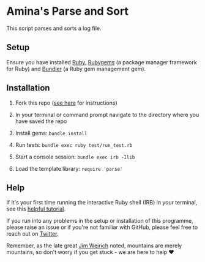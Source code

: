 # Amina's Parse and Sort

This script parses and sorts a log file.

## Setup 

Ensure you have installed [Ruby](https://www.ruby-lang.org/en/downloads/), [Rubygems](https://rubygems.org/pages/download) (a package manager framework for Ruby) and [Bundler](https://bundler.io/) (a Ruby gem management gem).

## Installation 
1. Fork this repo ([see here](https://help.github.com/en/articles/fork-a-repo) for instructions)

1. In your terminal or command prompt navigate to the directory where you have saved the repo

1. Install gems: ```bundle install```

1. Run tests: ```bundle exec ruby test/run_test.rb```

1. Start a console session: ```bundle exec irb -Ilib```

1. Load the template library: ```require 'parse'```

## Help

If it's your first time running the interactive Ruby shell (IRB) in your terminal, see this [helpful tutorial](https://www.digitalocean.com/community/tutorials/how-to-use-irb-to-explore-ruby). 

If you run into any problems in the setup or installation of this programme, please raise an issue or if you're not familiar with GitHub, please feel free to reach out on [Twitter](https://twitter.com/a_adewusi). 

Remember, as the late great [Jim Weirich](https://github.com/benlangfeld/ruby-koans/blob/master/README.rdoc) noted, mountains are merely mountains, so don't worry if you get stuck - we are here to help :heart:

